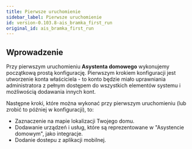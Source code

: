 ```yaml
---
title: Pierwsze uruchomienie
sidebar_label: Pierwsze uruchomienie
id: version-0.103.8-ais_bramka_first_run
original_id: ais_bramka_first_run
---
```


## Wprowadzenie

Przy pierwszym uruchomieniu **Asystenta domowego** wykonujemy początkową prostą konfigurację. Pierwszym krokiem konfiguracji jest utworzenie konta właściciela - to konto będzie miało uprawniania administratora z pełnym dostępem do wszystkich elementów systemu i możliwością dodawania innych kont.

Następne kroki, które można wykonać przy pierwszym uruchomieniu (lub zrobić to później w konfiguracji), to:
-  Zaznaczenie na mapie lokalizacji Twojego domu.
-  Dodawanie urządzeń i usług, które są reprezentowane w "Asystencie domowym", jako integracje.
-  Dodanie dostepu z aplikacji mobilnej.
